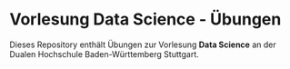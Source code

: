 # Vorlesung Data Science - Übungen

Dieses Repository enthält Übungen zur Vorlesung **Data Science** an der Dualen Hochschule Baden-Württemberg Stuttgart.